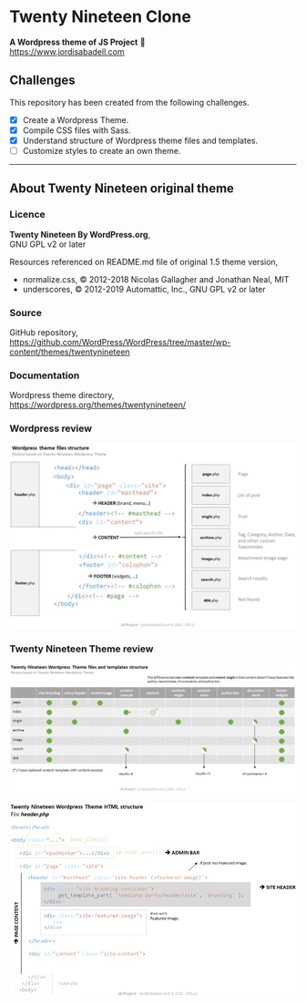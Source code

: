 # Twenty Nineteen Clone
**A Wordpress theme of JS Project** :rocket:  
https://www.jordisabadell.com

## Challenges
This repository has been created from the following challenges.

- [x] Create a Wordpress Theme.
- [x] Compile CSS files with Sass.
- [x] Understand structure of Wordpress theme files and templates.
- [ ] Customize styles to create an own theme.

---

## About Twenty Nineteen original theme

### Licence
**Twenty Nineteen By WordPress.org**,  
GNU GPL v2 or later  
  
Resources referenced on README.md file of original  1.5 theme version,
* normalize.css, © 2012-2018 Nicolas Gallagher and Jonathan Neal, MIT
* underscores, © 2012-2019 Automattic, Inc., GNU GPL v2 or later

### Source
GitHub repository,  
https://github.com/WordPress/WordPress/tree/master/wp-content/themes/twentynineteen

### Documentation
Wordpress theme directory,  
https://wordpress.org/themes/twentynineteen/

### Wordpress review

![Image description](/docs/wp-theme-files-structure.png)

### Twenty Nineteen Theme review

![Image description](/docs/twentynineteen-files-and-templates-structure.png)

![Image description](/docs/twentynineteen-html-structure-header_php.png)
